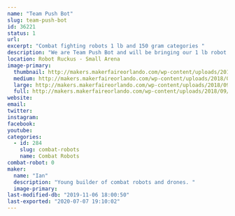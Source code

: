 ```yaml
---
name: "Team Push Bot"
slug: team-push-bot
id: 36221
status: 1
url: 
excerpt: "Combat fighting robots 1 lb and 150 gram categories "
description: "We are Team Push Bot and will be bringing our 1 lb robot Tetanus and our 150 gram robot name Micro Mauler."
location: Robot Ruckus - Small Arena
image-primary:
  thumbnail: http://makers.makerfaireorlando.com/wp-content/uploads/2018/09/20180903_110240-150x150.jpg
  medium: http://makers.makerfaireorlando.com/wp-content/uploads/2018/09/20180903_110240-300x169.jpg
  large: http://makers.makerfaireorlando.com/wp-content/uploads/2018/09/20180903_110240-1024x576.jpg
  full: http://makers.makerfaireorlando.com/wp-content/uploads/2018/09/20180903_110240.jpg
website: 
email: 
twitter: 
instagram: 
facebook: 
youtube: 
categories:
  - id: 284
    slug: combat-robots
    name: Combat Robots
combat-robot: 0
maker:
  name: "Ian"
  description: "Young builder of combat robots and drones. "
  image-primary: 
last-modified-db: "2019-11-06 18:00:50"
last-exported: "2020-07-07 19:10:02"
---
```

